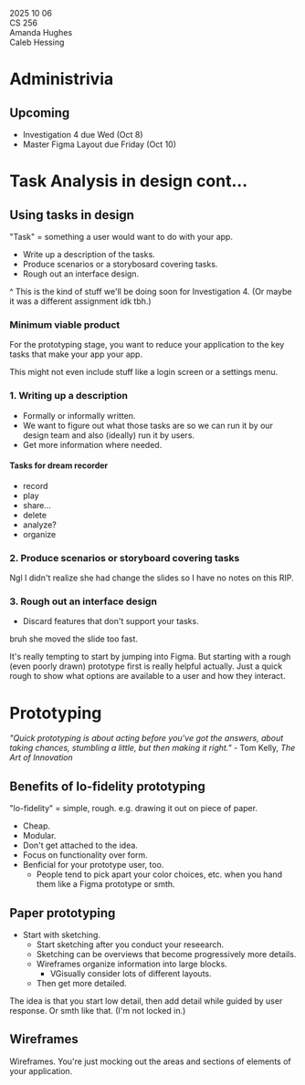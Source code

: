 2025 10 06  
CS 256  
Amanda Hughes  
Caleb Hessing

# Administrivia

## Upcoming

- Investigation 4 due Wed (Oct 8)
- Master Figma Layout due Friday (Oct 10)

# Task Analysis in design cont...

## Using tasks in design

"Task" = something a user would want to do with your app.


- Write up a description of the tasks.
- Produce scenarios or a storybosard covering tasks.
- Rough out an interface design.

^ This is the kind of stuff we'll be doing soon for Investigation 4. (Or maybe it was a different assignment idk tbh.)

### Minimum viable product

For the prototyping stage, you want to reduce your application to the key tasks that make your app your app.

This might not even include stuff like a login screen or a settings menu.

### 1. Writing up a description

- Formally or informally written.
- We want to figure out what those tasks are so we can run it by our design team and also (ideally) run it by users.
- Get more information where needed.

#### Tasks for dream recorder

- record
- play
- share... 
- delete
- analyze?
- organize 

### 2. Produce scenarios or storyboard covering tasks

Ngl I didn't realize she had change the slides so I have no notes on this RIP.

### 3. Rough out an interface design

- Discard features that don't support your tasks.

bruh she moved the slide too fast.

It's really tempting to start by jumping into Figma. But starting with a rough (even poorly drawn) prototype first is really helpful actually. Just a quick rough to show what options are available to a user and how they interact.

# Prototyping

*"Quick prototyping is about acting before you've got the answers, about taking chances, stumbling a little, but then making it right."* - Tom Kelly, *The Art of Innovation*

## Benefits of lo-fidelity prototyping

"lo-fidelity" = simple, rough. e.g. drawing it out on piece of paper.

- Cheap.
- Modular.
- Don't get attached to the idea.
- Focus on functionality over form.
- Benficial for your prototype user, too.
    - People tend to pick apart your color choices, etc. when you hand them like a Figma prototype or smth.

## Paper prototyping

- Start with sketching.
    - Start sketching after you conduct your reseearch.
    - Sketching can be overviews that become progressively more details.
    - Wireframes organize information into large blocks.
        - VGisually consider lots of different layouts.
    - Then get more detailed.

The idea is that you start low detail, then add detail while guided by user response. Or smth like that. (I'm not locked in.)

## Wireframes

Wireframes. You're just mocking out the areas and sections of elements of your application.  